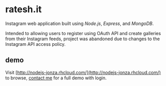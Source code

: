 # ratesh.it

Instagram web application built using *Node.js*, *Express*, and *MongoDB*.

Intended to allowing users to register using OAuth API and create galleries from their Instagram feeds, project was abandoned due to changes to the Instagram API access policy.

## demo

Visit [http://nodejs-jonza.rhcloud.com/](http://nodejs-jonza.rhcloud.com/) to browse, [contact me](mailto:jon.muller@gmail.com) for a full demo with login.
